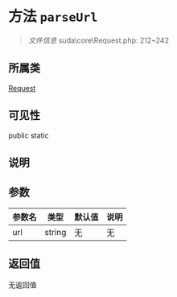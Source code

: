 # 方法 `parseUrl`

> *文件信息* suda\core\Request.php: 212~242

## 所属类 

[Request](../Request.md)

## 可见性

 public static

## 说明



## 参数


| 参数名 | 类型 | 默认值 | 说明 |
|--------|-----|-------|-------|
| url |  string | 无 | 无 |



## 返回值

无返回值

